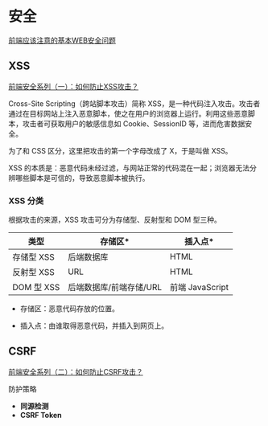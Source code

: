 # 安全

[前端应该注意的基本WEB安全问题](https://zhuanlan.zhihu.com/p/604599839)



## XSS

[前端安全系列（一）：如何防止XSS攻击？](https://www.anquanke.com/post/id/160866)

Cross-Site Scripting（跨站脚本攻击）简称 XSS，是一种代码注入攻击。攻击者通过在目标网站上注入恶意脚本，使之在用户的浏览器上运行。利用这些恶意脚本，攻击者可获取用户的敏感信息如 Cookie、SessionID 等，进而危害数据安全。

为了和 CSS 区分，这里把攻击的第一个字母改成了 X，于是叫做 XSS。

XSS 的本质是：恶意代码未经过滤，与网站正常的代码混在一起；浏览器无法分辨哪些脚本是可信的，导致恶意脚本被执行。

### XSS 分类

根据攻击的来源，XSS 攻击可分为存储型、反射型和 DOM 型三种。

| 类型       | 存储区*                 | 插入点*         |
| ---------- | ----------------------- | --------------- |
| 存储型 XSS | 后端数据库              | HTML            |
| 反射型 XSS | URL                     | HTML            |
| DOM 型 XSS | 后端数据库/前端存储/URL | 前端 JavaScript |

- 存储区：恶意代码存放的位置。

- 插入点：由谁取得恶意代码，并插入到网页上。

## CSRF

[前端安全系列（二）：如何防止CSRF攻击？](https://www.anquanke.com/post/id/161724)

防护策略

- **同源检测**
- **CSRF Token**